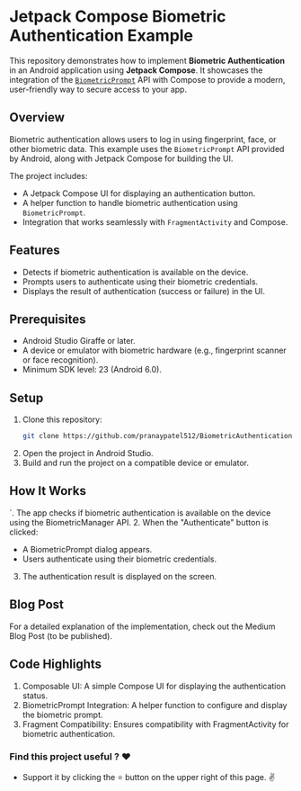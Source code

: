 # Jetpack Compose Biometric Authentication Example

This repository demonstrates how to implement **Biometric Authentication** in an Android application using **Jetpack Compose**. It showcases the integration of the [`BiometricPrompt`](https://developer.android.com/reference/androidx/biometric/package-summary) API with Compose to provide a modern, user-friendly way to secure access to your app.

## Overview

Biometric authentication allows users to log in using fingerprint, face, or other biometric data. This example uses the `BiometricPrompt` API provided by Android, along with Jetpack Compose for building the UI.

The project includes:
- A Jetpack Compose UI for displaying an authentication button.
- A helper function to handle biometric authentication using `BiometricPrompt`.
- Integration that works seamlessly with `FragmentActivity` and Compose.

## Features

- Detects if biometric authentication is available on the device.
- Prompts users to authenticate using their biometric credentials.
- Displays the result of authentication (success or failure) in the UI.

## Prerequisites

- Android Studio Giraffe or later.
- A device or emulator with biometric hardware (e.g., fingerprint scanner or face recognition).
- Minimum SDK level: 23 (Android 6.0).

## Setup

1. Clone this repository:
   ```bash
   git clone https://github.com/pranaypatel512/BiometricAuthentication.git
   ```
2. Open the project in Android Studio.
3. Build and run the project on a compatible device or emulator.

## How It Works
`. The app checks if biometric authentication is available on the device using the BiometricManager API.
2. When the "Authenticate" button is clicked:
 * A BiometricPrompt dialog appears.
 * Users authenticate using their biometric credentials.
3. The authentication result is displayed on the screen.

## Blog Post
For a detailed explanation of the implementation, check out the Medium Blog Post (to be published).

## Code Highlights
1. Composable UI: A simple Compose UI for displaying the authentication status.
2. BiometricPrompt Integration: A helper function to configure and display the biometric prompt.
3. Fragment Compatibility: Ensures compatibility with FragmentActivity for biometric authentication.

### Find this project useful ? ❤️

- Support it by clicking the ⭐️ button on the upper right of this page. ✌️
